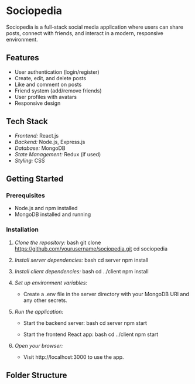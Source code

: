 # Sociopedia

Sociopedia is a full-stack social media application where users can share posts, connect with friends, and interact in a modern, responsive environment.

## Features

- User authentication (login/register)
- Create, edit, and delete posts
- Like and comment on posts
- Friend system (add/remove friends)
- User profiles with avatars
- Responsive design

## Tech Stack

- *Frontend:* React.js
- *Backend:* Node.js, Express.js
- *Database:* MongoDB
- *State Management:* Redux (if used)
- *Styling:* CSS

## Getting Started

### Prerequisites

- Node.js and npm installed
- MongoDB installed and running

### Installation

1. *Clone the repository:*
   bash
   git clone https://github.com/yourusername/sociopedia.git
   cd sociopedia
   

2. *Install server dependencies:*
   bash
   cd server
   npm install
   

3. *Install client dependencies:*
   bash
   cd ../client
   npm install
   

4. *Set up environment variables:*
   - Create a .env file in the server directory with your MongoDB URI and any other secrets.

5. *Run the application:*
   - Start the backend server:
     bash
     cd server
     npm start
     
   - Start the frontend React app:
     bash
     cd ../client
     npm start
     

6. *Open your browser:*
   - Visit http://localhost:3000 to use the app.

## Folder Structure

